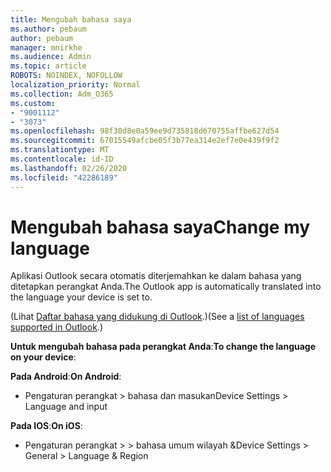 ```yaml
---
title: Mengubah bahasa saya
ms.author: pebaum
author: pebaum
manager: mnirkhe
ms.audience: Admin
ms.topic: article
ROBOTS: NOINDEX, NOFOLLOW
localization_priority: Normal
ms.collection: Adm_O365
ms.custom:
- "9001112"
- "3073"
ms.openlocfilehash: 98f30d8e0a59ee9d735818d670755affbe627d54
ms.sourcegitcommit: 67015549afcbe05f3b77ea314e2ef7e0e439f9f2
ms.translationtype: MT
ms.contentlocale: id-ID
ms.lasthandoff: 02/26/2020
ms.locfileid: "42286189"
---
```

# <a name="change-my-language"></a><span data-ttu-id="f77b6-102">Mengubah bahasa saya</span><span class="sxs-lookup"><span data-stu-id="f77b6-102">Change my language</span></span>

<span data-ttu-id="f77b6-103">Aplikasi Outlook secara otomatis diterjemahkan ke dalam bahasa yang ditetapkan perangkat Anda.</span><span class="sxs-lookup"><span data-stu-id="f77b6-103">The Outlook app is automatically translated into the language your device is set to.</span></span> 

<span data-ttu-id="f77b6-104">(Lihat [Daftar bahasa yang didukung di Outlook](https://acompli.helpshift.com/a/outlook/?s=general-questions&f=in-which-languages-is-your-app-translated).)</span><span class="sxs-lookup"><span data-stu-id="f77b6-104">(See a [list of languages supported in Outlook](https://acompli.helpshift.com/a/outlook/?s=general-questions&f=in-which-languages-is-your-app-translated).)</span></span> 

<span data-ttu-id="f77b6-105">**Untuk mengubah bahasa pada perangkat Anda**:</span><span class="sxs-lookup"><span data-stu-id="f77b6-105">**To change the language on your device**:</span></span> 

<span data-ttu-id="f77b6-106">**Pada Android**:</span><span class="sxs-lookup"><span data-stu-id="f77b6-106">**On Android**:</span></span> 

- <span data-ttu-id="f77b6-107">Pengaturan perangkat > bahasa dan masukan</span><span class="sxs-lookup"><span data-stu-id="f77b6-107">Device Settings > Language and input</span></span> 

<span data-ttu-id="f77b6-108">**Pada IOS**:</span><span class="sxs-lookup"><span data-stu-id="f77b6-108">**On iOS**:</span></span> 

- <span data-ttu-id="f77b6-109">Pengaturan perangkat > > bahasa umum wilayah &</span><span class="sxs-lookup"><span data-stu-id="f77b6-109">Device Settings > General > Language & Region</span></span> 

